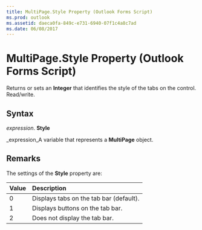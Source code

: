 ```yaml
---
title: MultiPage.Style Property (Outlook Forms Script)
ms.prod: outlook
ms.assetid: daeca0fa-849c-e731-6940-07f1c4a8c7ad
ms.date: 06/08/2017
---
```



# MultiPage.Style Property (Outlook Forms Script)

Returns or sets an **Integer** that identifies the style of the tabs on the control. Read/write.


## Syntax

 _expression_. **Style**

 _expression_A variable that represents a **MultiPage** object.


## Remarks

The settings of the **Style** property are:



|**Value**|**Description**|
|:-----|:-----|
|0|Displays tabs on the tab bar (default).|
|1|Displays buttons on the tab bar.|
|2|Does not display the tab bar.|

